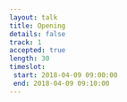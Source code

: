```yaml
---
layout: talk
title: Opening
details: false
track: 1
accepted: true
length: 30
timeslot:
 start: 2018-04-09 09:00:00
 end: 2018-04-09 09:10:00
---
```


<!-- empty //-->
